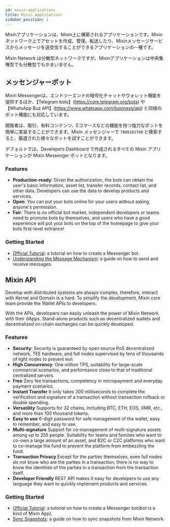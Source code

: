 ```yaml
---
id: mixin-applications
title: Mixin Applications
sidebar_position: 1
---
```


Mixinアプリケーションは、Mixin上に構築されるアプリケーションです。Mixinネットワーク上でアセットを作成、管理、転送したり、Mixinメッセージサービスからメッセージを送受信することができるアプリケーションの一種です。

Mixin Network は分散型ネットワークですが、Mixinアプリケーションは中央集権型でも分散型でもかまいません。

## メッセンジャーボット

Mixin Messengerは、エンドツーエンドの暗号化チャットやウォレット機能を提供するほか、【Telegram bots】(https://core.telegram.org/bots) や【WhatsApp Buz API】(https://www.whatsapp.com/business/api) と同様のボット機能にも対応しています。

開発者は、取引、有料コンテンツ、Eコマースなどの機能を持つ強力なボットを簡単に実装することができます。Mixin メッセンジャーで `7000101700` と検索すると、厳選された様々なボットを試すことができます。

デフォルトでは、Developers Dashboard で作成されるすべての Mixin アプリケーションが Mixin Messenger ボットとなります。

### Features

- **Production-ready**:
  Given the authorization, the bots can obtain the user's basic information, asset list, transfer records, contact list, and other data. Developers can use the data to develop products and services.
- **Open**:
  You can put your bots online for your users without asking anyone's permission.
- **Fair**:
  There is no official bot market, independent developers or teams need to promote bots by themselves, and users who have a good experience will put your bots on the top of the homepage to give your bots first-level entrance!

### Getting Started

- [Official Tutorial](getting-started/create-dapp): a tutorial on how to create a Messenger bot.
- [Understanding the Message Mechanism](guide/message-loop): a guide on how to send and receive messages.

## Mixin API

Develop with distributed systems are always complex, therefore, interact with Kernel and Domain is a hard. To simplify the development, Mixin core team provide the Wallet APIs to developers.

With the APIs, developers can easily unleash the power of Mixin Network with their dApps. Stand-alone products such as decentralized wallets and decentralized on-chain exchanges can be quickly developed.

### Features

- **Security**:
  Security is guaranteed by open source PoS decentralized network, TEE hardware, and full nodes supervised by tens of thousands of light nodes to prevent evil.
- **High Concurrency**:
  One million TPS, suitability for large-scale commercial scenarios, and performance close to that of traditional centralized servers.
- **Free** Zero fee transactions, competency in micropayment and everyday payment scenarios.
- **Instant Transfer** It only takes 300 milliseconds to complete the verification and signature of a transaction without transaction rollback or double spending.
- **Versatility** Supports for 32 chains, including BTC, ETH, EOS, XMR, etc., and more than 100 thousand tokens.
- **Easy to use** 6-digit password for safe management of the wallet, easy to remember, and easy to use.
- **Multi-signature** Support for co-management of multi-signature assets among up to 255 people. Suitability for teams and families who want to co-own a large amount of an asset, and B2C or C2C platforms who want to co-manage the fund to prevent the platform from embezzling the fund.
- **Transaction Privacy** Except for the parties themselves, even full nodes do not know who are the parties in a transaction, there is no way to know the identities of the parties in a transaction from the transaction itself.
- **Developer Friendly** REST API makes it easy for developers to use any language they want to quickly implement products and services.

### Getting Started

- [Official Tutorial](getting-started/create-dapp): a tutorial on how to create a Messenger bot(bot is a kind of Mixin App).
- [Sync Snapshots](guide/sync-snapshots): a guide on how to sync snapshots from Mixin Network.

